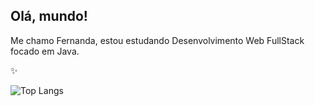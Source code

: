 ## Olá, mundo!

Me chamo Fernanda, estou estudando Desenvolvimento Web FullStack focado em Java. 

✨

![Top Langs](https://github-readme-stats.vercel.app/api/top-langs/?username=azfernanda&theme=tokyonight)
